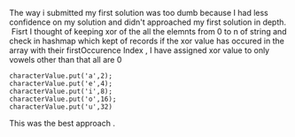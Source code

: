 The way i submitted my first solution was too dumb because I had less confidence on my solution and didn't approached my first solution in depth.
​
​
Fisrt I thought of keeping  xor of the all the elemnts from 0 to n of string and check in hashmap which kept of records if the xor value has occured in the array with their  firstOccurence Index , I have assigned  xor value to  only vowels other than that all are 0
```
characterValue.put('a',2);
characterValue.put('e',4);
characterValue.put('i',8);
characterValue.put('o',16);
characterValue.put('u',32)
```
This was the best approach .
​